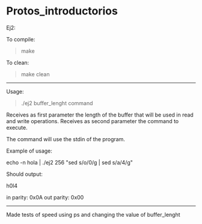 # Protos_introductorios

Ej2:

To compile:

>make

To clean:

>make clean

-----------------------------------------

Usage:

>./ej2 buffer_lenght command

Receives as first parameter the length of the buffer that will be used in read and write operations. 
Receives as second parameter the command to execute.

The command will use the stdin of the program.

Example of usage:

echo -n hola | ./ej2 256 "sed s/o/0/g | sed s/a/4/g"

Should output:

h0l4

in parity: 0x0A
out parity: 0x00

-------------------------------------------

Made tests of speed using ps and changing the value of buffer_lenght
